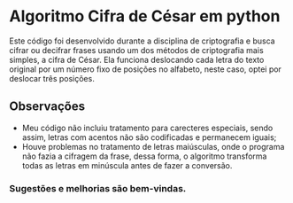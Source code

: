 # Algoritmo Cifra de César em python

Este código foi desenvolvido durante a disciplina de criptografia  e busca cifrar ou decifrar frases usando um dos métodos de criptografia mais simples, a cifra de César. Ela funciona deslocando cada letra do texto original por um número fixo de posições no alfabeto, neste caso, optei por deslocar três posições.

## Observações
* Meu código não incluiu tratamento para carecteres especiais, sendo assim, letras com acentos não são codificadas e permanecem iguais;
* Houve problemas no tratamento de letras maiúsculas, onde o programa não fazia a cifragem da frase, dessa forma, o algoritmo transforma todas as letras em minúscula antes de fazer a conversão.

### Sugestões e melhorias são bem-vindas.
